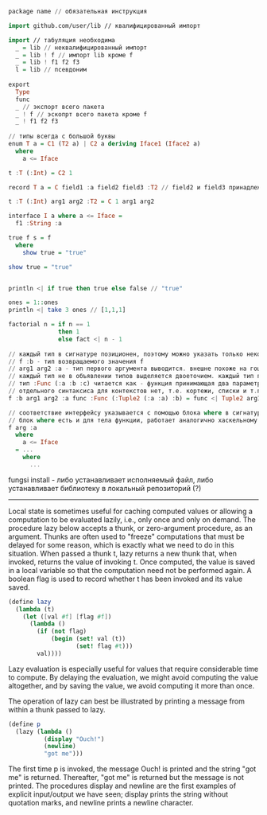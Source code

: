 ```haskell
package name // обязательная инструкция

import github.com/user/lib // квалифицированный импорт

import // табуляция необходима
  _ = lib // неквалифицированный импорт
  _ = lib ! f // импорт lib кроме f 
  _ = lib ! f1 f2 f3 
  l = lib // псевдоним
    
export 
  Type
  func
  _ // экспорт всего пакета
  _ ! f // эскопрт всего пакета кроме f
  _ ! f1 f2 f3
    
// типы всегда с большой буквы
enum T a = C1 (T2 a) | C2 a deriving Iface1 (Iface2 a)
  where 
    a <= Iface

t :T (:Int) = C2 1

record T a = C field1 :a field2 field3 :T2 // field2 и field3 принадлежат типу T2

t :T (:Int) arg1 arg2 :T2 = C 1 arg1 arg2 

interface I a where a <= Iface = 
  f1 :String :a

true f s = f
  where
    show true = "true"

show true = "true"


println <| if true then true else false // "true"

ones = 1::ones
println <| take 3 ones // [1,1,1]

factorial n = if n == 1
              then 1
              else fact <| n - 1
     
// каждый тип в сигнатуре позиционен, поэтому можно указать только некоторые типы, а остальные fungsi попытается вывести
// f :b - тип возвращаемого значения f
// arg1 arg2 :a - тип первого аргумента выводится. внешне похоже на гошное [A](arg1, arg2 A), но механизм другой
// каждый тип не в объявлении типов выделяется двоеточием. каждый тип принимающий типовые параметры принимает их в скобках через пробел
// тип :Func (:a :b :c) читается как - функция принимающая два параметра типа :a и :b и возвращающая тип :c
// отдельного синтаксиса для контекстов нет, т.е. кортежи, списки и т.п. указываются обычными типами и типовыми параметрами     
f :b arg1 arg2 :a func :Func (:Tuple2 (:a :a) :b) = func <| Tuple2 arg1 arg2

// соответствие интерфейсу указывается с помощью блока where в сигнатуре функции
// блок where есть и для тела функции, работает аналогично хаскельному where
f arg :a 
  where
    a <= Iface
  = ...
    where
      ...
```
    
fungsi install - либо устанавливает исполняемый файл, либо устанавливает библиотеку в локальный репозиторий (?)





---

Local state is sometimes useful for caching computed values or allowing a computation to be evaluated lazily, i.e., only once and only on demand. The procedure lazy below accepts a thunk, or zero-argument procedure, as an argument. Thunks are often used to "freeze" computations that must be delayed for some reason, which is exactly what we need to do in this situation. When passed a thunk t, lazy returns a new thunk that, when invoked, returns the value of invoking t. Once computed, the value is saved in a local variable so that the computation need not be performed again. A boolean flag is used to record whether t has been invoked and its value saved.

```scheme
(define lazy
  (lambda (t)
    (let ([val #f] [flag #f])
      (lambda ()
        (if (not flag)
            (begin (set! val (t))
                   (set! flag #t)))
        val))))
```

Lazy evaluation is especially useful for values that require considerable time to compute. By delaying the evaluation, we might avoid computing the value altogether, and by saving the value, we avoid computing it more than once.

The operation of lazy can best be illustrated by printing a message from within a thunk passed to lazy.

```scheme
(define p
  (lazy (lambda ()
          (display "Ouch!")
          (newline)
          "got me")))
```

The first time p is invoked, the message Ouch! is printed and the string "got me" is returned. Thereafter, "got me" is returned but the message is not printed. The procedures display and newline are the first examples of explicit input/output we have seen; display prints the string without quotation marks, and newline prints a newline character.